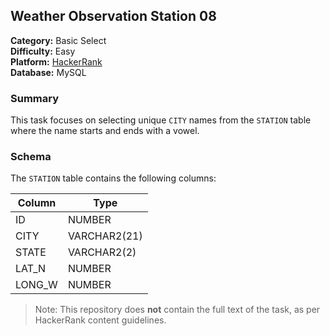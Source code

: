 ## Weather Observation Station 08

**Category:** Basic Select  
**Difficulty:** Easy  
**Platform:** [HackerRank](https://www.hackerrank.com/challenges/weather-observation-station-8/problem)  
**Database:** MySQL

### Summary

This task focuses on selecting unique `CITY` names from the `STATION` table where the name starts and ends with a vowel.

### Schema

The `STATION` table contains the following columns:

| Column  | Type           |
|---------|----------------|
| ID      | NUMBER         |
| CITY    | VARCHAR2(21)   |
| STATE   | VARCHAR2(2)    |
| LAT_N   | NUMBER         |
| LONG_W  | NUMBER         |

> Note: This repository does **not** contain the full text of the task, as per HackerRank content guidelines.